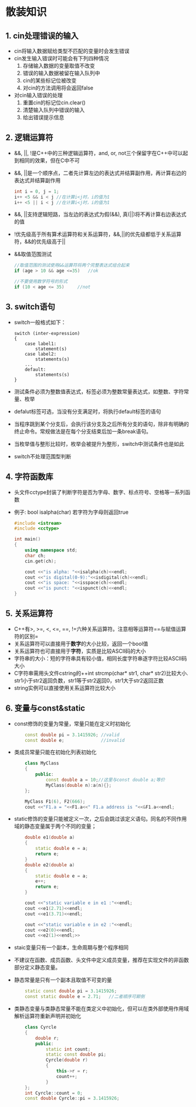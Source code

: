 # 散装知识

## 1. cin处理错误的输入

- cin将输入数据赋给类型不匹配的变量时会发生错误
- cin发生输入错误时可能会有下列四种情况 
    1. 存储输入数据的变量取值不改变
    2. 错误的输入数据被留在输入队列中
    3. cin的某些标记位被改变
    4. 对cin的方法调用将会返回false
- 对cin输入错误的处理
    1. 重置cin的标记位cin.clear()
    2. 清楚输入队列中错误的输入
    3. 给出错误提示信息

## 2. 逻辑运算符

- &&, ||, !是C++中的三种逻辑运算符，and, or, not三个保留字在C++中可以起到相同的效果，但在C中不可
- &&, ||是一个顺序点，二者先计算左边的表达式并结算副作用，再计算右边的表达式并结算副作用
  
    ```C++
    int i = 0, j = 1;
    i++ <5 && i < j //在计算i<j时，i的值为1
    i++ <5 || i < j //在计算i<j时，i的值为1
    ```

- &&, ||支持逻辑短路，当左边的表达式为假(&&), 真(||)将不再计算右边表达式的值
- !优先级高于所有算术运算符和关系运算符，&&,||的优先级都低于关系运算符，&&的优先级高于||
- &&取值范围测试

    ```C++
    //取值范围的测试使用&&运算符将两个完整表达式组合起来
    if (age > 10 && age <=35)   //ok

    //不要使用数学符号的形式
    if (10 < age <= 35)     //not
    ```

## 3. switch语句

- switch一般格式如下：

    ```
    switch (inter-expression)
    {
        case label1:
            statement(s)
        case label2:
            statements(s)
        ...
        default:
            statements(s)
    }
    ```

- 测试条件必须为整数值表达式，标签必须为整数常量表达式，如整数、字符常量、枚举
- defalut标签可选，当没有分支满足时，将执行default标签的语句
- 当程序跳到某个分支后，会执行该分支及之后所有分支的语句，除非有明确的终止命令。常规做法是在每个分支结束后加一条break语句。
- 当枚举值与整形比较时，枚举会被提升为整形，switch中测试条件也是如此
- switch不处理范围型判断

## 4. 字符函数库

- 头文件cctype封装了判断字符是否为字母、数字、标点符号、空格等一系列函数
- 例子: bool isalpha(char) 若字符为字母则返回true

    ```C++
    #include <istream>
    #include <cctype>

    int main()
    {
        using namespace std;
        char ch;
        cin.get(ch);

        cout <<"is alpha: "<<isalpha(ch)<<endl;
        cout <<"is digital(0-9):"<<isdigital(ch)<<endl;
        cout <<"is space: "<<isspace(ch)<<endl;
        cout <<"is punct: "<<ispunct(ch)<<endl;
    }
    ```

## 5. 关系运算符

- C++有>, >=, <, <=, ==, !=六种关系运算符。注意相等运算符==与赋值运算符的区别=
- 关系运算符可以直接用于**数字**的大小比较，返回一个bool值
- 关系运算符也可直接用于**字符**，实质是比较ASCII码的大小
- 字符串的大小：短的字符串具有较小值，相同长度字符串逐字符比较ASCII码大小
- C字符串需用头文件cstring的++int strcmp(char* str1, char* str2)比较大小. str1小于str2返回负数，str1等于str2返回0，str1大于str2返回正数
- string实例可以直接使用关系运算符比较大小

## 6. 变量与const&static

- const修饰的变量为常量，常量只能在定义时初始化

    ```C++
        const double pi = 3.1415926; //valid
        const double e;              //invalid
    ```
- 类成员常量只能在初始化列表初始化
  
    ```C++
        class MyClass
        {
            public:
                const double a = 10;//这里与const double a;等价
                MyClass(double n):a(n){};
        };

        MyClass F1(6), F2(666);
        cout <<"F1.a = "<<F1.a<<" F1.a address is "<<&F1.a<<endl;
    ```

- static修饰的变量只能被定义一次，之后会跳过该定义语句。同名的不同作用域的静态变量属于两个不同的变量；

    ```C++
        double e1(double a)
        {
            static double e = a;
            return e;
        }
        double e2(double a)
        {
            static double e = a;
            e++;
            return e;
        }

        cout <<"static variable e in e1 :"<<endl;
        cout <<e1(2.71)<<endl;
        cout <<e1(3.71)<<endl;

        cout <<"static variable e in e2 :"<<endl;
        cout <<e2(0)<<endl;
        cout <<e2(1)<<endl;>>
    ```

- staic变量只有一个副本，生命周期与整个程序相同
- 不建议在函数、成员函数、头文件中定义成员变量，推荐在实现文件的非函数部分定义静态变量。
- 静态常量是只有一个副本且取值不可变的量

    ```C++
        static const double pi = 3.1415926;
        const static double e = 2.71;   //二者顺序可颠倒
    ```
- 类静态变量与类静态常量不能在类定义中初始化，但可以在类外部使用作用域解析运算符重新声明并初始化

    ```C++
        class Cyrcle
        {
            double r;
            public:
                static int count;
                static const double pi;
                Cyrcle(double r)
                {
                    this->r = r;
                    count++;
                }
        };
        int Cyrcle::count = 0;
        const double Cyrcle::pi = 3.1415926;
    ```